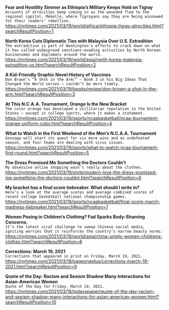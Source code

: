 **Fear and Hostility Simmer as Ethiopia’s Military Keeps Hold on Tigray**\
`Accounts of atrocities keep coming in as the wounded flee to the regional capital, Mekelle, where Tigrayans say they are being winnowed for their leaders’ rebellion.`\
https://nytimes.com/2021/03/19/world/africa/ethiopia-tigray-atrocities.html?searchResultPosition=1

**North Korea Cuts Diplomatic Ties with Malaysia Over U.S. Extradition**\
`The extradition is part of Washington’s efforts to crack down on what it has called widespread sanctions-evading activities by North Korean businessmen and diplomats around the world.`\
https://nytimes.com/2021/03/19/world/asia/north-korea-malaysia-extradition-us.html?searchResultPosition=2

**A Kid-Friendly Graphic Novel History of Vaccines**\
`Don Brown’s “A Shot in the Arm!” — Book 3 in his Big Ideas That Changed the World series — couldn’t be more timely.`\
https://nytimes.com/2021/03/19/books/review/don-brown-a-shot-in-the-arm.html?searchResultPosition=3

**At This N.C.A.A. Tournament, Orange Is the New Bracket**\
`The color orange has developed a utilitarian reputation in the United States — except in college sports, where it makes a statement.`\
https://nytimes.com/2021/03/19/sports/ncaabasketball/ncaa-tournament-orange-uniform-color.html?searchResultPosition=4

**What to Watch in the First Weekend of the Men’s N.C.A.A. Tournament**\
`Gonzaga will start its quest for six more wins and an undefeated season, and four teams are dealing with virus issues.`\
https://nytimes.com/2021/03/19/sports/what-to-watch-ncaa-tournament-first-round.html?searchResultPosition=5

**The Dress Promised Me Something the Doctors Couldn’t**\
`My obsessive online shopping wasn’t really about the clothes.`\
https://nytimes.com/2021/03/19/style/modern-love-the-dress-promised-me-something-the-doctors-couldnt.html?searchResultPosition=6

**My bracket has a final score tiebreaker. What should I write in?**\
`Here’s a look at the average scores and average combined scores of recent college basketball national championship games.`\
https://nytimes.com/2021/03/18/sports/ncaabasketball/final-score-march-madness-tiebreaker.html?searchResultPosition=7

**Women Posing in Children’s Clothing? Fad Sparks Body-Shaming Concerns.**\
`It’s the latest viral challenge to sweep Chinese social media, igniting worries that it reinforces the country’s narrow beauty norms.`\
https://nytimes.com/2021/03/18/world/asia/china-uniqlo-women-childrens-clothes.html?searchResultPosition=8

**Corrections: March 19, 2021**\
`Corrections that appeared in print on Friday, March 19, 2021.`\
https://nytimes.com/2021/03/18/pageoneplus/corrections-march-19-2021.html?searchResultPosition=9

**Quote of the Day: Racism and Sexism Shadow Many Interactions for Asian-American Women**\
`Quote of the Day for Friday, March 19, 2021.`\
https://nytimes.com/2021/03/18/todayspaper/quote-of-the-day-racism-and-sexism-shadow-many-interactions-for-asian-american-women.html?searchResultPosition=10

